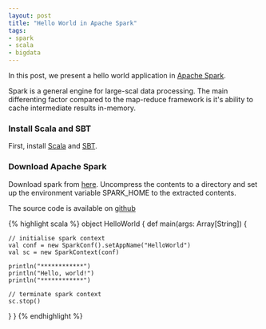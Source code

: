 ```yaml
---
layout: post
title: "Hello World in Apache Spark"
tags:
- spark
- scala
- bigdata
---
```


In this post, we present a hello world application in [Apache Spark](https://spark.apache.org/).

Spark is a general engine for large-scal data processing. The main differenting factor compared to the map-reduce framework is it's ability to cache intermediate results in-memory.

### Install Scala and SBT

First, install [Scala](http://www.scala-lang.org/download/install.html) and [SBT](http://www.scala-sbt.org/release/tutorial/Setup.html).

### Download Apache Spark

Download spark from [here](https://spark.apache.org/downloads.html). Uncompress the contents to a directory and set up the environment variable SPARK_HOME to the extracted contents.


The source code is available on [github](https://github.com/zouzias/spark-hello-world)


{% highlight scala %}
object HelloWorld {
  def main(args: Array[String]) {

    // initialise spark context
    val conf = new SparkConf().setAppName("HelloWorld")
    val sc = new SparkContext(conf)

    println("************")
    println("Hello, world!")
    println("************")

    // terminate spark context
    sc.stop()
  }
}
{% endhighlight %}

